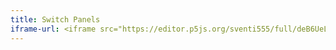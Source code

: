 ```yaml
---
title: Switch Panels
iframe-url: <iframe src="https://editor.p5js.org/sventi555/full/deB6UeL6C"></iframe>
---
```

